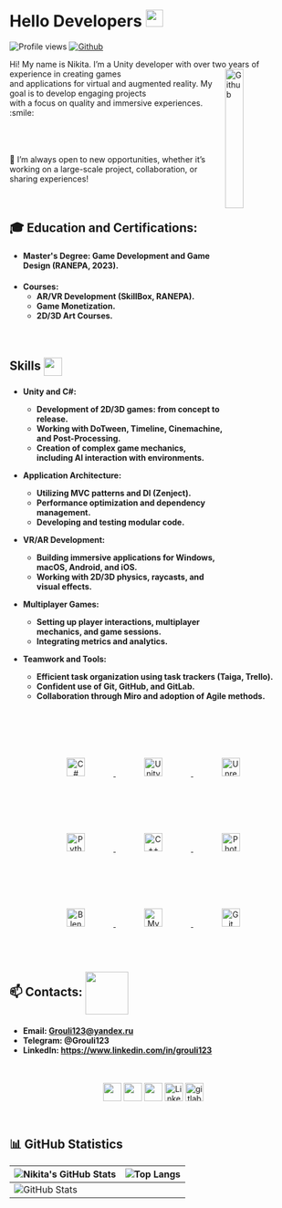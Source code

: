 <h1> Hello Developers <img src = "https://raw.githubusercontent.com/MartinHeinz/MartinHeinz/master/wave.gif" width = 30px> </h1>
<p align='center'>
</p>

![Profile views](https://komarev.com/ghpvc/?username=Grouli123&color=brightgreen) [![Github](https://img.shields.io/github/followers/Grouli123?label=Follow&style=social)](https://github.com/Grouli123)

<div size='20px'> Hi! My name is Nikita. I’m a Unity developer with over two years of experience in creating <img width="25%" align="right" alt="Github" src="https://user-images.githubusercontent.com/69174156/222849607-24ae78f6-2e79-4d7c-b809-ed393eedbad4.gif"/> games<br> and applications for virtual and augmented reality. My goal is to develop engaging projects<br> with a focus on quality and immersive experiences. :smile:
<br>
<br>
<br>
<br>

💬 I’m always open to new opportunities, whether it’s working on a large-scale project, collaboration, or sharing experiences!
<br>
<br>
<br>
<h2>🎓 Education and Certifications:</h2>
<h4>

- Master's Degree: Game Development and Game Design (RANEPA, 2023).
<h4>

- Courses:
  - AR/VR Development (SkillBox, RANEPA).
  - Game Monetization.
  - 2D/3D Art Courses.

</h4>

  </div>
<br>
<h2> Skills <img src = "https://media2.giphy.com/media/QssGEmpkyEOhBCb7e1/giphy.gif?cid=ecf05e47a0n3gi1bfqntqmob8g9aid1oyj2wr3ds3mg700bl&rid=giphy.gif" width = 32px align= 'center'> </h2>

<h4>

- Unity and C#:
  - Development of 2D/3D games: from concept to release.
  - Working with DoTween, Timeline, Cinemachine, and Post-Processing.
  - Creation of complex game mechanics, including AI interaction with environments.

- Application Architecture:
  - Utilizing MVC patterns and DI (Zenject).
  - Performance optimization and dependency management.
  - Developing and testing modular code.

- VR/AR Development:
  - Building immersive applications for Windows, macOS, Android, and iOS.
  - Working with 2D/3D physics, raycasts, and visual effects.

- Multiplayer Games:
  - Setting up player interactions, multiplayer mechanics, and game sessions.
  - Integrating metrics and analytics.

- Teamwork and Tools:
  - Efficient task organization using task trackers (Taiga, Trello).
  - Confident use of Git, GitHub, and GitLab.
  - Collaboration through Miro and adoption of Agile methods.

  </h4>
<br>
<p align="center">
  <a href="https://github.com/Grouli123?tab=repositories&q=&type=&language=csharp&sort=">
    <img width="32px" style="margin: 50px;" src="https://raw.githubusercontent.com/rahulbanerjee26/githubAboutMeGenerator/main/icons/csharp.svg" alt="C#">
  </a>
  <a href="https://github.com/Grouli123?tab=repositories&q=&type=&language=unity&sort=">
    <img width="32px" style="margin: 50px;" src="https://raw.githubusercontent.com/rahulbanerjee26/githubAboutMeGenerator/main/icons/unity.svg" alt="Unity">
  </a>
  <a href="https://github.com/Grouli123?tab=repositories&q=&type=&language=csharp&sort=">
    <img width="32px" style="margin: 50px;" src="https://raw.githubusercontent.com/rahulbanerjee26/githubAboutMeGenerator/main/icons/unreal.svg" alt="Unreal">
  </a>
  <a href="https://github.com/Grouli123?tab=repositories&q=&type=&language=python&sort=">
    <img width="32px" style="margin: 50px;" src="https://raw.githubusercontent.com/rahulbanerjee26/githubAboutMeGenerator/main/icons/python.svg" alt="Python">
  </a>
  <a href="https://github.com/Grouli123?tab=repositories&q=&type=&language=cpp&sort=">
    <img width="32px" style="margin: 50px;" src="https://raw.githubusercontent.com/rahulbanerjee26/githubAboutMeGenerator/main/icons/cpp.svg" alt="C++">
  </a>
  <a href="https://github.com/Grouli123?tab=repositories&q=&type=&language=photoshop&sort=">
    <img width="32px" style="margin: 50px;" src="https://raw.githubusercontent.com/rahulbanerjee26/githubAboutMeGenerator/main/icons/photoshop.svg" alt="Photoshop">
  </a>
  <a href="https://github.com/Grouli123?tab=repositories&q=&type=&language=blender&sort=">
    <img width="32px" style="margin: 50px;" src="https://raw.githubusercontent.com/rahulbanerjee26/githubAboutMeGenerator/main/icons/blender.svg" alt="Blender">
  </a>
  <a href="https://github.com/Grouli123?tab=repositories&q=&type=&language=mysql&sort=">
    <img width="32px" style="margin: 50px;" src="https://raw.githubusercontent.com/rahulbanerjee26/githubAboutMeGenerator/main/icons/mysql.svg" alt="MySQL">
  </a>
  <a href="https://github.com/Grouli123?tab=repositories&q=&type=&language=git&sort=">
    <img width="32px" style="margin: 50px;" src="https://raw.githubusercontent.com/rahulbanerjee26/githubAboutMeGenerator/main/icons/git.svg" alt="Git">
  </a>
</p>


<h2> 📫 Contacts: <img src='https://raw.githubusercontent.com/ShahriarShafin/ShahriarShafin/main/Assets/handshake.gif' width="75px" align= 'center'> </h2>
<h4>

- Email: Grouli123@yandex.ru
- Telegram: @Grouli123
- LinkedIn: https://www.linkedin.com/in/grouli123
</h4>
<br>
<p align="center">
  <a href = 'https://discordapp.com/users/Grouli123#7757'> <img width = '32px' align= 'center' src="https://github.com/rahulbanerjee26/githubProfileReadmeGenerator/blob/main/icons/discord.svg"/></a>
  <a href = 'https://t.me/Grouli123'> <img width = '32px' align= 'center' 
  src="https://user-images.githubusercontent.com/103457938/187045729-99f62a9d-2bc1-4417-9608-090371d10275.png"/></a>
  <a href = 'https://www.github.com/Grouli123'> <img width = '32px' align= 'center' src="https://raw.githubusercontent.com/rahulbanerjee26/githubAboutMeGenerator/main/icons/github.svg"/></a>
  <a href="https://www.linkedin.com/in/grouli123"><img src="https://cdn3.emoji.gg/emojis/5085-linkedin-logo.png" width="32px" height="32px" alt="Linkedin_logo" align= 'center'></a>
  <a href="https://gitlab.com/grouli123"><img src="https://cdn3.emoji.gg/emojis/6931_gitlab.png" width="32px" height="32px" alt="gitlab" align= 'center'></a>
</p>
<br>

## 📊 GitHub Statistics

| ![Nikita's GitHub Stats](https://github-readme-stats.vercel.app/api?username=Grouli123&show_icons=true&theme=radical) | ![Top Langs](https://github-readme-stats.vercel.app/api/top-langs/?username=Grouli123&langs_count=8&theme=radical&layout=compact) |
| --------------------------------------------------------------------------------------------------------------------- | ------------------------------------------------------------------------------------------------------------------------------- |
| ![GitHub Stats](https://github-readme-stats.vercel.app/api?username=Grouli123&show_icons=true&count_private=true&hide_title=false&theme=radical) |                                                                                                                               |